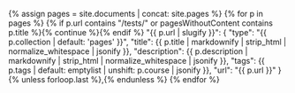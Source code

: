 {% assign pages = site.documents | concat: site.pages %}
{% for p in pages %}
  {% if p.url contains "/tests/" or pagesWithoutContent contains p.title %}{% continue %}{% endif %}
  "{{ p.url | slugify }}": {
      "type": "{{ p.collection | default: 'pages' }}",
      "title": {{ p.title | markdownify | strip_html | normalize_whitespace | jsonify }},
      "description": {{ p.description | markdownify | strip_html | normalize_whitespace | jsonify }},
      "tags": {{ p.tags | default: emptylist | unshift: p.course | jsonify }},
      "url": "{{ p.url }}"
  }
  {% unless forloop.last %},{% endunless %}
{% endfor %}
